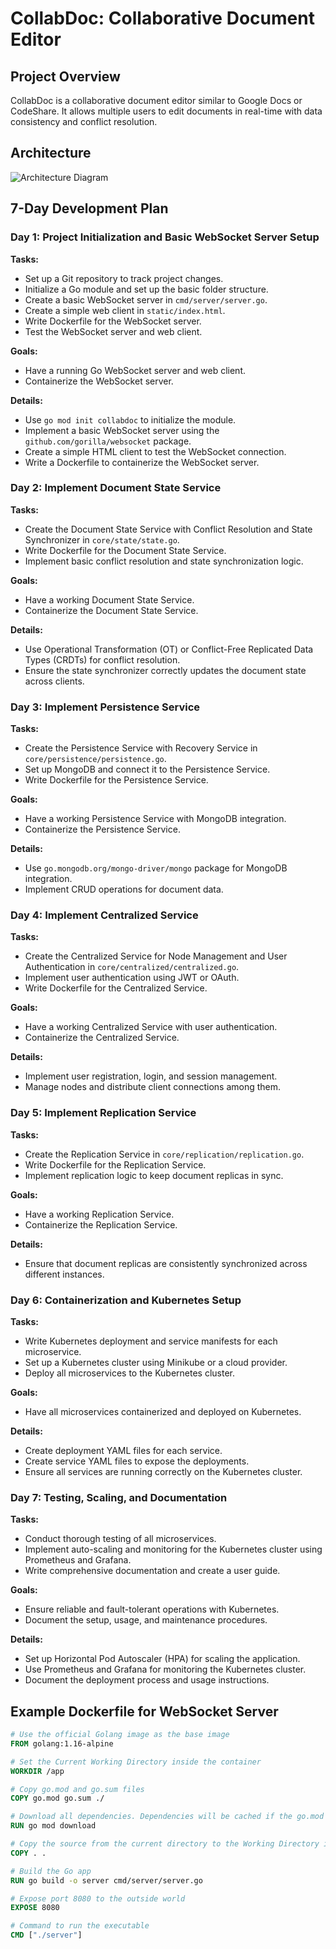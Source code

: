 # CollabDoc: Collaborative Document Editor

## Project Overview

CollabDoc is a collaborative document editor similar to Google Docs or CodeShare. It allows multiple users to edit documents in real-time with data consistency and conflict resolution.

## Architecture

![Architecture Diagram](misc/arch-diagram.png)

## 7-Day Development Plan

### Day 1: Project Initialization and Basic WebSocket Server Setup

**Tasks:**
- Set up a Git repository to track project changes.
- Initialize a Go module and set up the basic folder structure.
- Create a basic WebSocket server in `cmd/server/server.go`.
- Create a simple web client in `static/index.html`.
- Write Dockerfile for the WebSocket server.
- Test the WebSocket server and web client.

**Goals:**
- Have a running Go WebSocket server and web client.
- Containerize the WebSocket server.

**Details:**
- Use `go mod init collabdoc` to initialize the module.
- Implement a basic WebSocket server using the `github.com/gorilla/websocket` package.
- Create a simple HTML client to test the WebSocket connection.
- Write a Dockerfile to containerize the WebSocket server.

### Day 2: Implement Document State Service

**Tasks:**
- Create the Document State Service with Conflict Resolution and State Synchronizer in `core/state/state.go`.
- Write Dockerfile for the Document State Service.
- Implement basic conflict resolution and state synchronization logic.

**Goals:**
- Have a working Document State Service.
- Containerize the Document State Service.

**Details:**
- Use Operational Transformation (OT) or Conflict-Free Replicated Data Types (CRDTs) for conflict resolution.
- Ensure the state synchronizer correctly updates the document state across clients.

### Day 3: Implement Persistence Service

**Tasks:**
- Create the Persistence Service with Recovery Service in `core/persistence/persistence.go`.
- Set up MongoDB and connect it to the Persistence Service.
- Write Dockerfile for the Persistence Service.

**Goals:**
- Have a working Persistence Service with MongoDB integration.
- Containerize the Persistence Service.

**Details:**
- Use `go.mongodb.org/mongo-driver/mongo` package for MongoDB integration.
- Implement CRUD operations for document data.

### Day 4: Implement Centralized Service

**Tasks:**
- Create the Centralized Service for Node Management and User Authentication in `core/centralized/centralized.go`.
- Implement user authentication using JWT or OAuth.
- Write Dockerfile for the Centralized Service.

**Goals:**
- Have a working Centralized Service with user authentication.
- Containerize the Centralized Service.

**Details:**
- Implement user registration, login, and session management.
- Manage nodes and distribute client connections among them.

### Day 5: Implement Replication Service

**Tasks:**
- Create the Replication Service in `core/replication/replication.go`.
- Write Dockerfile for the Replication Service.
- Implement replication logic to keep document replicas in sync.

**Goals:**
- Have a working Replication Service.
- Containerize the Replication Service.

**Details:**
- Ensure that document replicas are consistently synchronized across different instances.

### Day 6: Containerization and Kubernetes Setup

**Tasks:**
- Write Kubernetes deployment and service manifests for each microservice.
- Set up a Kubernetes cluster using Minikube or a cloud provider.
- Deploy all microservices to the Kubernetes cluster.

**Goals:**
- Have all microservices containerized and deployed on Kubernetes.

**Details:**
- Create deployment YAML files for each service.
- Create service YAML files to expose the deployments.
- Ensure all services are running correctly on the Kubernetes cluster.

### Day 7: Testing, Scaling, and Documentation

**Tasks:**
- Conduct thorough testing of all microservices.
- Implement auto-scaling and monitoring for the Kubernetes cluster using Prometheus and Grafana.
- Write comprehensive documentation and create a user guide.

**Goals:**
- Ensure reliable and fault-tolerant operations with Kubernetes.
- Document the setup, usage, and maintenance procedures.

**Details:**
- Set up Horizontal Pod Autoscaler (HPA) for scaling the application.
- Use Prometheus and Grafana for monitoring the Kubernetes cluster.
- Document the deployment process and usage instructions.

## Example Dockerfile for WebSocket Server

```dockerfile
# Use the official Golang image as the base image
FROM golang:1.16-alpine

# Set the Current Working Directory inside the container
WORKDIR /app

# Copy go.mod and go.sum files
COPY go.mod go.sum ./

# Download all dependencies. Dependencies will be cached if the go.mod and go.sum files are not changed
RUN go mod download

# Copy the source from the current directory to the Working Directory inside the container
COPY . .

# Build the Go app
RUN go build -o server cmd/server/server.go

# Expose port 8080 to the outside world
EXPOSE 8080

# Command to run the executable
CMD ["./server"]
